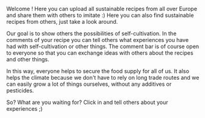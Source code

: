 Welcome ! Here you can upload all sustainable recipes from all over Europe and share them with others to imitate :) 
Here you can also find sustainable recipes from others, just take a look around.

Our goal is to show others the possibilities of self-cultivation. In the comments of your recipe you can tell others what experiences you have had with self-cultivation or other things. The comment bar is of course open to everyone so that you can exchange ideas with others about the recipes and other things.

In this way, everyone helps to secure the food supply for all of us. It also helps the climate because we don't have to rely on long trade routes and we can easily grow a lot of things ourselves, without any additives or pesticides.

So? What are you waiting for? Click in and tell others about your experiences ;)

